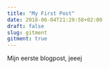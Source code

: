 ```yaml
---
title: "My First Post"
date: 2018-06-04T21:29:58+02:00
draft: false
slug: gitment
gitment: true
---
```


Mijn eerste blogpost, jeeej
